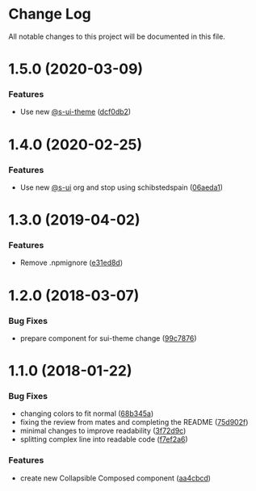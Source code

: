 # Change Log

All notable changes to this project will be documented in this file.

# 1.5.0 (2020-03-09)


### Features

* Use new [@s-ui-theme](https://github.com/s-ui-theme) ([dcf0db2](https://github.com/SUI-Components/adevinta-spain-components/commit/dcf0db2a00a997698c372d77105d985fac04fb26))



# 1.4.0 (2020-02-25)


### Features

* Use new [@s-ui](https://github.com/s-ui) org and stop using schibstedspain ([06aeda1](https://github.com/SUI-Components/adevinta-spain-components/commit/06aeda1bbdbf01f0423d78d8b7cb108b9b7850ef))



# 1.3.0 (2019-04-02)


### Features

* Remove .npmignore ([e31ed8d](https://github.com/SUI-Components/adevinta-spain-components/commit/e31ed8d38ae0c33bfc680ee3c8c4c8664dfd357e))



# 1.2.0 (2018-03-07)


### Bug Fixes

* prepare component for sui-theme change ([99c7876](https://github.com/SUI-Components/adevinta-spain-components/commit/99c787666d192c04647379e56b605e432a88c651))



# 1.1.0 (2018-01-22)


### Bug Fixes

* changing colors to fit normal ([68b345a](https://github.com/SUI-Components/adevinta-spain-components/commit/68b345ae391b151a3df8ae004eeda46042d425eb))
* fixing the review from mates and completing the README ([75d902f](https://github.com/SUI-Components/adevinta-spain-components/commit/75d902f7c704f9157a79d8d104f62f04c84acb40))
* minimal changes to improve readability ([3f72d9c](https://github.com/SUI-Components/adevinta-spain-components/commit/3f72d9cfc234a48734feac367d6ba80b181c8fc0))
* splitting complex line into readable code ([f7ef2a6](https://github.com/SUI-Components/adevinta-spain-components/commit/f7ef2a67a74b637d9d8d049b6a00699f77ee0261))


### Features

* create new Collapsible Composed component ([aa4cbcd](https://github.com/SUI-Components/adevinta-spain-components/commit/aa4cbcde2e618a951de5a48366293a10f67cf501))




